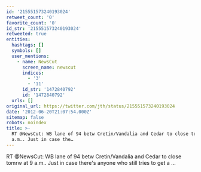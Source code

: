 ```yaml
---
id: '215551573240193024'
retweet_count: '0'
favorite_count: '0'
id_str: '215551573240193024'
retweeted: true
entities:
  hashtags: []
  symbols: []
  user_mentions:
    - name: NewsCut
      screen_name: newscut
      indices:
        - '3'
        - '11'
      id_str: '1472840792'
      id: '1472840792'
  urls: []
original_url: https://twitter.com/jth/status/215551573240193024
date: '2012-06-20T21:07:54.000Z'
sitemap: false
robots: noindex
title: >-
  RT @NewsCut: WB lane of 94 betw Cretin/Vandalia and Cedar to close tomrw at 9
  a.m.. Just in case the…
---
```


RT @NewsCut: WB lane of 94 betw Cretin/Vandalia and Cedar to close tomrw at 9 a.m.. Just in case there's anyone who still tries to get a ...